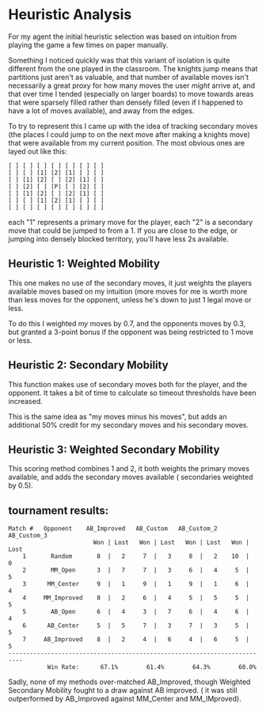 # Heuristic Analysis

For my agent the initial heuristic selection was based on intuition from playing the game
a few times on paper manually.

Something I noticed quickly was that this variant of isolation is quite different from the one played in the classroom.
The knights jump means that partitions just aren't as valuable, and that number of available moves isn't
necessarily a great proxy for how many moves the user *might* arrive at, and that over time I tended (especially on larger
boards) to move towards areas that were sparsely filled rather than densely filled (even if I happened to have a lot of moves
available), and away from the edges.

To try to represent this I came up with the idea of tracking secondary moves (the places I could jump to on the next move
after making a knights move) that were available from my current position.  The most obvious ones are layed out like this:

```
[ ] [ ] [ ] [ ] [ ] [ ] [ ]
[ ] [ ] [1] [2] [1] [ ] [ ]
[ ] [1] [2] [ ] [2] [1] [ ]
[ ] [2] [ ] [P] [ ] [2] [ ]
[ ] [1] [2] [ ] [2] [1] [ ]
[ ] [ ] [1] [2] [1] [ ] [ ]
[ ] [ ] [ ] [ ] [ ] [ ] [ ]
```

each "1" represents a primary move for the player, each "2" is a secondary move that could be jumped to from a 1.  If you
are close to the edge, or jumping into densely blocked territory, you'll have less 2s available.

## Heuristic 1: Weighted Mobility

This one makes no use of the secondary moves, it just weights the players available moves based on my intuition
(more moves for me is worth more than less moves for the opponent, unless he's down to just 1 legal move or less.

To do this I weighted *my* moves by 0.7, and the opponents moves by 0.3, but granted a 3-point bonus
if the opponent was being restricted to 1 move or less.


## Heuristic 2: Secondary Mobility

This function makes use of secondary moves both for the player, and the opponent.  It takes a bit of time to calculate so
timeout thresholds have been increased.

This is the same idea as "my moves minus his moves", but adds an additional 50% credit for my secondary moves and
his secondary moves.

## Heuristic 3: Weighted Secondary Mobility

This scoring method combines 1 and 2, it both weights the primary moves available, and adds the secondary moves available (
secondaries weighted by 0.5).

## tournament results:

```
Match #   Opponent    AB_Improved   AB_Custom   AB_Custom_2  AB_Custom_3
                        Won | Lost   Won | Lost   Won | Lost   Won | Lost
    1       Random       8  |   2     7  |   3     8  |   2    10  |   0
    2       MM_Open      3  |   7     7  |   3     6  |   4     5  |   5
    3      MM_Center     9  |   1     9  |   1     9  |   1     6  |   4
    4     MM_Improved    8  |   2     6  |   4     5  |   5     5  |   5
    5       AB_Open      6  |   4     3  |   7     6  |   4     6  |   4
    6      AB_Center     5  |   5     7  |   3     7  |   3     5  |   5
    7     AB_Improved    8  |   2     4  |   6     4  |   6     5  |   5
--------------------------------------------------------------------------
           Win Rate:      67.1%        61.4%        64.3%        60.0%
```

Sadly, none of my methods over-matched AB_Improved, though Weighted Secondary Mobility fought to a draw against AB improved.
( it was still outperformed by AB_Improved against MM_Center and MM_IMproved).
